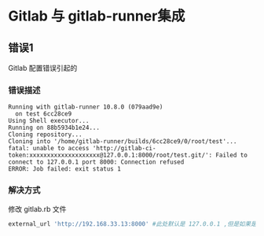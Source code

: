 # Gitlab 与 gitlab-runner集成 

## 错误1 
Gitlab 配置错误引起的     
### 错误描述
```
Running with gitlab-runner 10.8.0 (079aad9e)
  on test 6cc28ce9
Using Shell executor...
Running on 88b5934b1e24...
Cloning repository...
Cloning into '/home/gitlab-runner/builds/6cc28ce9/0/root/test'...
fatal: unable to access 'http://gitlab-ci-token:xxxxxxxxxxxxxxxxxxxx@127.0.0.1:8000/root/test.git/': Failed to connect to 127.0.0.1 port 8000: Connection refused
ERROR: Job failed: exit status 1
```

### 解决方式   
修改 gitlab.rb 文件      
```ruby 
external_url 'http://192.168.33.13:8000' #此处默认是 127.0.0.1 ,但是如果是这个就会出现以上问题，所以尽量填服务器地址，并且其不止会出现以上问题，还会导致新建仓库地址是一个 本地的 localhost(127.0.0.1) 这样的域名， 用户提交代码也不方便  
```
